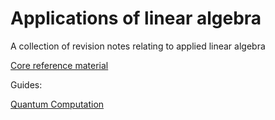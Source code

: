 # Applications of linear algebra

A collection of revision notes relating to applied linear algebra

[Core reference material](https://github.com/jk89/applications-of-linear-algebra/blob/master/notes/Notation.pdf)

Guides:

[Quantum Computation](https://github.com/jk89/applications-of-linear-algebra/blob/master/notes/Quantum%20Computation.pdf)
